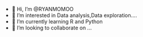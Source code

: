 - 👋 Hi, I’m @RYANMOMOO
- 👀 I’m interested in Data analysis,Data exploration....
- 🌱 I’m currently learning R and Python
- 💞️ I’m looking to collaborate on ...

<!---
Graduated from communication university of China in 2023,now studying in Durham University.
--->
